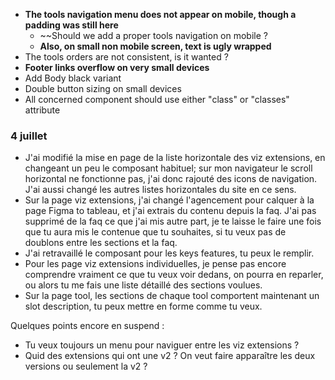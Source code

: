 - **The tools navigation menu does not appear on mobile, though a padding was still here**
    - ~~Should we add a proper tools navigation on mobile ? 
    - **Also, on small non mobile screen, text is ugly wrapped**
- The tools orders are not consistent, is it wanted ?
- **Footer links overflow on very small devices**
- Add Body black variant
- Double button sizing on small devices
- All concerned component should use either "class" or "classes" attribute
### 4 juillet

- J'ai modifié la mise en page de la liste horizontale des viz extensions, en changeant un peu le composant habituel; sur mon navigateur le scroll horizontal ne fonctionne pas, j'ai donc rajouté des icons de navigation. J'ai aussi changé les autres listes horizontales du site en ce sens.
- Sur la page viz extensions, j'ai changé l'agencement pour calquer à la page Figma to tableau, et j'ai extrais du contenu depuis la faq. J'ai pas supprimé de la faq ce que j'ai mis autre part, je te laisse le faire une fois que tu aura mis le contenue que tu souhaites, si tu veux pas de doublons entre les sections et la faq.
- J'ai retravaillé le composant pour les keys features, tu peux le remplir.
- Pour les page viz extensions individuelles, je pense pas encore comprendre vraiment ce que tu veux voir dedans, on pourra en reparler, ou alors tu me fais une liste détaillé des sections voulues.
- Sur la page tool, les sections de chaque tool comportent maintenant un slot description, tu peux mettre en forme comme tu veux.

Quelques points encore en suspend :
- Tu veux toujours un menu pour naviguer entre les viz extensions ?
- Quid des extensions qui ont une v2 ? On veut faire apparaître les deux versions ou seulement la v2 ?
